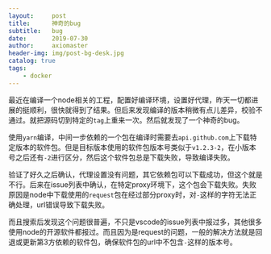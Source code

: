```yaml
---
layout:     post
title:      神奇的bug
subtitle:   bug
date:       2019-07-30
author:     axiomaster
header-img: img/post-bg-desk.jpg
catalog: true
tags:
    - docker
---
```


最近在编译一个node相关的工程，配置好编译环境，设置好代理，昨天一切都进展的挺顺利，很快就得到了结果。但后来发现编译的版本稍微有点儿差异，校验不通过。就把源码切到特定的```tag```上重来一次。然后就发现了一个神奇的bug。

使用```yarn```编译，中间一步依赖的一个包在编译时需要去```api.github.com```上下载特定版本的软件包。但是目标版本使用的软件包版本号类似于```v1.2.3-2```，在小版本号之后还有```-2```进行区分，然后这个软件包总是下载失败，导致编译失败。

验证了好久之后确认，代理设置没有问题，其它依赖包可以下载成功，但这个就是不行。后来在issue列表中确认，在特定proxy环境下，这个包会下载失败。失败原因是node中下载使用的```request```包在经过部分proxy时，对```-```这样的字符无法正确处理，url错误导致下载失败。

而且搜索后发现这个问题很普遍，不只是vscode的issue列表中报过多，其他很多使用node的开源软件都报过。而且因为是request的问题，一般的解决方法就是回退或更新第3方依赖的软件包，确保软件包的url中不包含```-```这样的版本号。

